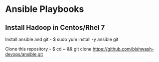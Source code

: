 # Ansible Playbooks

## Install Hadoop in Centos/Rhel 7

Install ansible and git - $ sudo yum install -y ansible git

Clone this repository - $ cd ~ && git clone https://github.com/bishwash-devops/ansible.git


